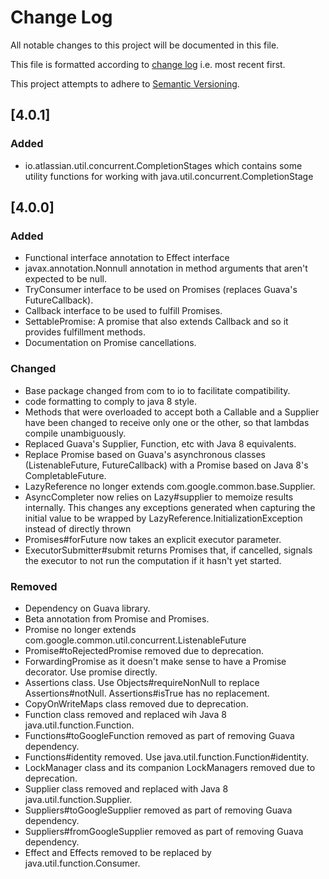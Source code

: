 # Change Log
All notable changes to this project will be documented in this file.

This file is formatted according to [change log](http://keepachangelog.com/) i.e. most recent first.

This project attempts to adhere to [Semantic Versioning](http://semver.org/).

## [4.0.1]
### Added
- io.atlassian.util.concurrent.CompletionStages which contains some utility functions for working with java.util.concurrent.CompletionStage

## [4.0.0]
### Added
- Functional interface annotation to Effect interface
- javax.annotation.Nonnull annotation in method arguments that aren't expected to be null.
- TryConsumer interface to be used on Promises (replaces Guava's FutureCallback).
- Callback interface to be used to fulfill Promises.
- SettablePromise: A promise that also extends Callback and so it provides fulfillment methods.
- Documentation on Promise cancellations.

### Changed
- Base package changed from com to io to facilitate compatibility.
- code formatting to comply to java 8 style.
- Methods that were overloaded to accept both a Callable and a Supplier have been changed to receive only one or the other, so that lambdas compile unambiguously.
- Replaced Guava's Supplier, Function, etc with Java 8 equivalents.
- Replace Promise based on Guava's asynchronous classes (ListenableFuture, FutureCallback) with a Promise based on Java 8's CompletableFuture.
- LazyReference no longer extends com.google.common.base.Supplier.
- AsyncCompleter now relies on Lazy#supplier to memoize results internally. This changes any exceptions generated when capturing the initial value to
be wrapped by LazyReference.InitializationException instead of directly thrown
- Promises#forFuture now takes an explicit executor parameter.
- ExecutorSubmitter#submit returns Promises that, if cancelled, signals the executor to not run the computation if it hasn't yet started.
  
### Removed
- Dependency on Guava library.
- Beta annotation from Promise and Promises.
- Promise no longer extends com.google.common.util.concurrent.ListenableFuture
- Promise#toRejectedPromise removed due to deprecation.
- ForwardingPromise as it doesn't make sense to have a Promise decorator. Use promise directly.
- Assertions class. Use Objects#requireNonNull to replace Assertions#notNull. Assertions#isTrue has no replacement.
- CopyOnWriteMaps class removed due to deprecation.
- Function class removed and replaced wih Java 8 java.util.function.Function.
- Functions#toGoogleFunction removed as part of removing Guava dependency.
- Functions#identity removed. Use java.util.function.Function#identity.
- LockManager class and its companion LockManagers removed due to deprecation.
- Supplier class removed and replaced with Java 8 java.util.function.Supplier.
- Suppliers#toGoogleSupplier removed as part of removing Guava dependency.
- Suppliers#fromGoogleSupplier removed as part of removing Guava dependency.
- Effect and Effects removed to be replaced by java.util.function.Consumer.
